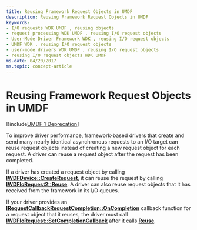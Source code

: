 ```yaml
---
title: Reusing Framework Request Objects in UMDF
description: Reusing Framework Request Objects in UMDF
keywords:
- I/O requests WDK UMDF , reusing objects
- request processing WDK UMDF , reusing I/O request objects
- User-Mode Driver Framework WDK , reusing I/O request objects
- UMDF WDK , reusing I/O request objects
- user-mode drivers WDK UMDF , reusing I/O request objects
- reusing I/O request objects WDK UMDF
ms.date: 04/20/2017
ms.topic: concept-article
---
```


# Reusing Framework Request Objects in UMDF


[!include[UMDF 1 Deprecation](../includes/umdf-1-deprecation.md)]

To improve driver performance, framework-based drivers that create and send many nearly identical asynchronous requests to an I/O target can reuse request objects instead of creating a new request object for each request. A driver can reuse a request object after the request has been completed.

If a driver has created a request object by calling [**IWDFDevice::CreateRequest**](/windows-hardware/drivers/ddi/wudfddi/nf-wudfddi-iwdfdevice-createrequest), it can reuse the request by calling [**IWDFIoRequest2::Reuse**](/windows-hardware/drivers/ddi/wudfddi/nf-wudfddi-iwdfiorequest2-reuse). A driver can also reuse request objects that it has received from the framework in its I/O queues.

If your driver provides an [**IRequestCallbackRequestCompletion::OnCompletion**](/windows-hardware/drivers/ddi/wudfddi/nf-wudfddi-irequestcallbackrequestcompletion-oncompletion) callback function for a request object that it reuses, the driver must call [**IWDFIoRequest::SetCompletionCallback**](/windows-hardware/drivers/ddi/wudfddi/nf-wudfddi-iwdfiorequest-setcompletioncallback) after it calls [**Reuse**](/windows-hardware/drivers/ddi/wudfddi/nf-wudfddi-iwdfiorequest2-reuse).

 

